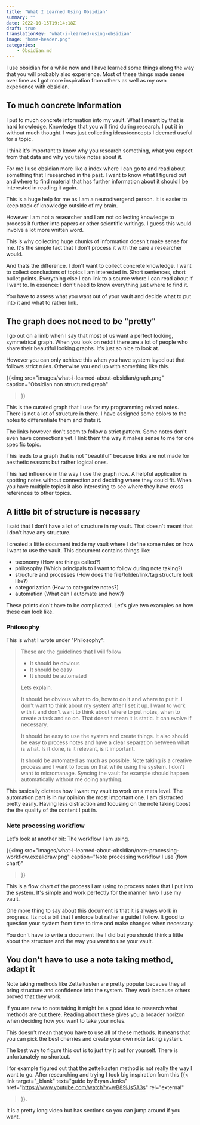 ```yaml
---
title: "What I Learned Using Obsidian"
summary: ""
date: 2022-10-15T19:14:18Z
draft: true
translationKey: "what-i-learned-using-obsidian"
image: "home-header.png"
categories: 
    - Obsidian.md
---
```


I use obsidian for a while now and I have learned some things along the way that
you will probably also experience. Most of these things made sense over time as
I got more inspiration from others as well as my own experience with obsidian.

## To much concrete Information

I put to much concrete information into my vault. What I meant by that is hard
knowledge. Knowledge that you will find during research. I put it in without
much thought. I was just collecting ideas/concepts I deemed useful for a topic.

I think it's important to know why you research
something, what you expect from that data and why you take notes about it.

For me I use obsidian more like a index where I can go to and read about
something that I researched in the past. I want to know what I figured out and
where to find material that has further information about it should I be interested
in reading it again.

This is a huge help for me as I am a neurodivergend person. It is easier to keep
track of knowledge outside of my brain.

However I am not a researcher and I am not collecting knowledge to process it
further into papers or other scientific writings. I guess this would involve a
lot more written word.

This is why collecting huge chunks of information doesn't make sense for me.
It's the simple fact that I don't process it with the care a researcher would.

And thats the difference. I don't want to collect concrete knowledge. I want to
collect conclusions of topics I am interested in. Short sentences, short bullet
points. Everything else I can link to a source where I can read about if I want
to. In essence: I don't need to know everything just where to find it.

You have to assess what you want out of your vault and decide what to put into
it and what to rather link.

## The graph does not need to be "pretty"

I go out on a limb when I say that most of us want a perfect looking,
symmetrical graph. When you look on reddit there are a lot of people who share
their beautiful looking graphs. It's just so nice to look at.

However you can only achieve this when you have system layed out that follows
strict rules. Otherwise you end up with something like this.

{{<img
    src="images/what-i-learned-about-obsidian/graph.png"
    caption="Obsidian non structured graph"
>}}

This is the curated graph that I use for my programming related notes. There is
not a lot of structure in there. I have assigned some colors to the notes to
differentiate them and thats it.

The links however don't seem to follow a strict pattern. Some notes don't even have
connections yet. I link them the way it makes sense to me for one specific
topic.

This leads to a graph that is not "beautiful" because links are not made for
aesthetic reasons but rather logical ones.

This had influence in the way I use the graph now. A helpful application is
spotting notes without connection and deciding where they could fit. When you
have multiple topics it also interesting to see where they have cross
references to other topics.

## A little bit of structure is necessary

I said that I don't have a lot of structure in my vault. That doesn't meant that
I don't have any structure.

I created a little document inside my vault where I define some rules on how I
want to use the vault. This document contains things like:

- taxonomy (How are things called?)
- philosophy (Which principals to I want to follow during note taking?)
- structure and processes (How does the file/folder/link/tag structure look like?)
- categorization (How to categorize notes?)
- automation (What can I automate and how?)

These points don't have to be complicated. Let's give two examples on how these
can look like.

### Philosophy

This is what I wrote under "Philosophy":

> These are the guidelines that I will follow
>
> - It should be obvious
> - It should be easy
> - It should be automated
>
> Lets explain.
>
> It should be obvious what to do, how to do it and where to put it. I don't want
> to think about my system after I set it up. I want to work with it and don't
> want to think about where to put notes, when to create a task and so on. That
> doesn't mean it is static. It can evolve if necessary.
>
> It should be easy to use the system and create things. It also should be easy to
> process notes and have a clear separation between what is what. Is it done, is
> it relevant, is it important.
>
> It should be automated as much as possible. Note taking is a creative process
> and I want to focus on that while using the system. I don't want to micromanage.
> Syncing the vault for example should happen automatically without me doing
> anything.

This basically dictates how I want my vault to work on a meta level. The
automation part is in my opinion the most important one. I am distracted pretty
easily. Having less distraction and focusing on the note taking boost the the
quality of the content I put in.

### Note processing workflow

Let's look at another bit: The workflow I am using.

{{<img
    src="images/what-i-learned-about-obsidian/note-processing-workflow.excalidraw.png"
    caption="Note processing workflow I use (flow chart)"
>}}

This is a flow chart of the process I am using to process notes that I put into
the system. It's simple and work perfectly for the manner hwo I use my vault.

One more thing to say about this document is that it is always work in progress.
Its not a bill that I enforce but rather a guide I follow. It good to question
your system from time to time and make changes when necessary.

You don't have to write a document like I did but you should think a little
about the structure and the way you want to use your vault.

## You don't have to use a note taking method, adapt it

Note taking methods like Zettelkasten are pretty popular because they all bring
structure and confidence into the system. They work because others proved that
they work.

If you are new to note taking it might be a good idea to research what methods
are out there. Reading about these gives you a broader horizon when
deciding how you want to take your notes.

This doesn't mean that you have to use all of these methods. It means that you
can pick the best cherries and create your own note taking system.

The best way to figure this out is to just try it out for yourself. There is
unfortunately no shortcut.

I for example figured out that the zettelkasten method is not really the way I
want to go. After researching and trying I took big inspiration from this
{{< link
    target="_blank"
    text="guide by Bryan Jenks"
    href="https://www.youtube.com/watch?v=wB89lJs5A3s"
    rel="external"
>}}.

It is a pretty long video but has sections so you can jump around if you want.
